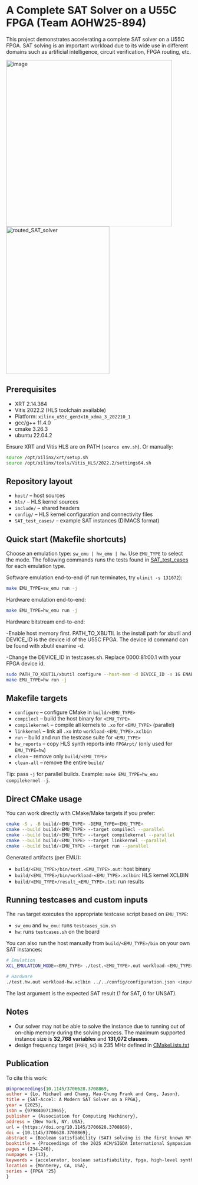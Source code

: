 # A Complete SAT Solver on a U55C FPGA (Team AOHW25-894)
This project demonstrates accelerating a complete SAT solver on a U55C FPGA. SAT solving is an important workload due to its wide use in different domains such as artificial intelligence, circuit verification, FPGA routing, etc.

<img width="450" height="450" alt="image" src="https://github.com/user-attachments/assets/9d2e3c92-0af9-4a4f-836f-ad0f02973dc9" />
<img width="280" height="400" alt="routed_SAT_solver" src="https://github.com/user-attachments/assets/bbda18e1-0c36-432b-a4b5-6822ee0269ed" />

## Prerequisites
- XRT 2.14.384
- Vitis 2022.2 (HLS toolchain available)
- Platform: `xilinx_u55c_gen3x16_xdma_3_202210_1`
- gcc/g++ 11.4.0
- cmake 3.26.3
- ubuntu 22.04.2

Ensure XRT and Vitis HLS are on PATH (`source env.sh`). Or manually:
```bash
source /opt/xilinx/xrt/setup.sh
source /opt/xilinx/tools/Vitis_HLS/2022.2/settings64.sh
```

## Repository layout
- `host/` – host sources
- `hls/` – HLS kernel sources
- `include/` – shared headers
- `config/` – HLS kernel configuration and connectivity files
- `SAT_test_cases/` – example SAT instances (DIMACS format)

## Quick start (Makefile shortcuts)
Choose an emulation type: `sw_emu | hw_emu | hw`. Use `EMU_TYPE` to select the mode. The following commands runs the tests found in [SAT_test_cases](SAT_test_cases) for each emulation type.

Software emulation end-to-end (if run terminates, try `ulimit -s 131072`):
```bash
make EMU_TYPE=sw_emu run -j
```

Hardware emulation end-to-end:
```bash
make EMU_TYPE=hw_emu run -j
```

Hardware bitstream end-to-end:

-Enable host memory first. PATH_TO_XBUTIL is the install path for xbutil and DEVICE_ID is the device id of the U55C FPGA. The device id command can be found with xbutil examine -d.

-Change the DEVICE_ID in testcases.sh. Replace 0000:81:00.1 with your FPGA device id.

```bash
sudo PATH_TO_XBUTIL/xbutil configure --host-mem -d DEVICE_ID -s 1G ENABLE  (only need to do once)
make EMU_TYPE=hw run -j
```

## Makefile targets
- `configure`  – configure CMake in `build/<EMU_TYPE>`
- `compilecl`  – build the host binary for `<EMU_TYPE>`
- `compilekernel` – compile all kernels to `.xo` for `<EMU_TYPE>` (parallel)
- `linkkernel` – link all `.xo` into `workload-<EMU_TYPE>.xclbin`
- `run`        – build and run the testcase suite for `<EMU_TYPE>`
- `hw_reports` – copy HLS synth reports into `FPGArpt/` (only used for `EMU_TYPE=hw`)
- `clean`      – remove only `build/<EMU_TYPE>`
- `clean-all`  – remove the entire `build/`

Tip: pass `-j` for parallel builds. Example: `make EMU_TYPE=hw_emu compilekernel -j`.

## Direct CMake usage
You can work directly with CMake/Make targets if you prefer:
```bash
cmake -S . -B build/<EMU_TYPE> -DEMU_TYPE=<EMU_TYPE>
cmake --build build/<EMU_TYPE> --target compilecl --parallel
cmake --build build/<EMU_TYPE> --target compilekernel --parallel
cmake --build build/<EMU_TYPE> --target linkkernel --parallel
cmake --build build/<EMU_TYPE> --target run --parallel
```

Generated artifacts (per EMU):
- `build/<EMU_TYPE>/bin/test.<EMU_TYPE>.out`: host binary
- `build/<EMU_TYPE>/bin/workload-<EMU_TYPE>.xclbin`: HLS kernel XCLBIN
- `build/<EMU_TYPE>/result_<EMU_TYPE>.txt`: run results

## Running testcases and custom inputs
The `run` target executes the appropriate testcase script based on `EMU_TYPE`:
- `sw_emu` and `hw_emu`: runs `testcases_sim.sh`
- `hw`: runs `testcases.sh` on the board

You can also run the host manually from `build/<EMU_TYPE>/bin` on your own SAT instances:
```bash
# Emulation
XCL_EMULATION_MODE=<EMU_TYPE> ./test.<EMU_TYPE>.out workload-<EMU_TYPE>.xclbin ../../config/configuration.json <input DIMACS> <output results.txt> <0|1>

# Hardware
./test.hw.out workload-hw.xclbin ../../config/configuration.json <input DIMACS> <output results.txt> <0|1>
```
The last argument is the expected SAT result (1 for SAT, 0 for UNSAT).

## Notes
- Our solver may not be able to solve the instance due to running out of on-chip memory during the solving process. The maximum supported instance size is **32,768 variables** and **131,072 clauses**.
- design frequency target (`FREQ_SC`) is 235 MHz defined in [CMakeLists.txt](CMakeLists.txt)

## Publication
To cite this work:

```bibtex
@inproceedings{10.1145/3706628.3708869,
author = {Lo, Michael and Chang, Mau-Chung Frank and Cong, Jason},
title = {SAT-Accel: A Modern SAT Solver on a FPGA},
year = {2025},
isbn = {9798400713965},
publisher = {Association for Computing Machinery},
address = {New York, NY, USA},
url = {https://doi.org/10.1145/3706628.3708869},
doi = {10.1145/3706628.3708869},
abstract = {Boolean satisfiability (SAT) solving is the first known NP-complete problem and is widely used in many application domains. Over the years, there have been so many consistent improvements in this area such that larger instances can be solved relatively quickly. Although these improvements have found their way onto CPU implementations, there has been limited progress adopting this on hardware accelerators mainly because it is difficult to implement the dynamic data structures needed to support a modern SAT solving algorithm. In this work, we present SAT-Accel, an algorithm-hardware co-design solver that applies many of the core improvements found in modern SAT solvers. SAT-Accel uses a novel memory management system and representation that supports the dynamic data structures required by a modern SAT solving algorithm. Our design can achieve on average a 17.9x speedup against MiniSat, the previous state of the art CPU solver, and a 2.8x speedup against Kissat, the current state of the art CPU solver. Compared to the current state-of-the-art stand-alone hardware accelerator, SAT-Hard, SAT-Accel achieves on average 800.0x speedup.},
booktitle = {Proceedings of the 2025 ACM/SIGDA International Symposium on Field Programmable Gate Arrays},
pages = {234–246},
numpages = {13},
keywords = {accelerator, boolean satisfiability, fpga, high-level synthesis},
location = {Monterey, CA, USA},
series = {FPGA '25}
}
```
